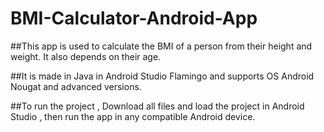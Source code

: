 # BMI-Calculator-Android-App

##This app is used to calculate the BMI of a person from their height and weight. It also depends on their age.

##It is made in Java in Android Studio Flamingo and supports OS Android Nougat and advanced versions.

##To run the project , Download all files and load the project in Android Studio , then run the app in any compatible Android device.
